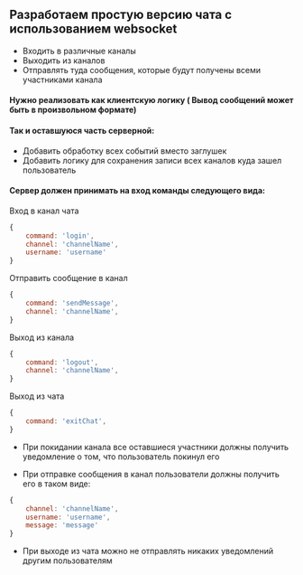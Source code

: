 ## Разработаем простую версию чата с использованием websocket
- Входить в различные каналы
- Выходить из каналов
- Отправлять туда сообщения, которые будут получены всеми участниками канала

#### Нужно реализовать как клиентскую логику ( Вывод сообщений может быть в произвольном формате)

#### Так и оставшуюся часть серверной:
- Добавить обработку всех событий вместо заглушек
- Добавить логику для сохранения записи всех каналов куда зашел пользователь

#### Сервер должен принимать на вход команды следующего вида:
Вход в канал чата
```javascript 
{
    command: 'login',
    channel: 'channelName',
    username: 'username'
}
```
Отправить сообщение в канал
```javascript 
{
    command: 'sendMessage',
    channel: 'channelName',
}
```
Выход из канала
```javascript 
{
    command: 'logout',
    channel: 'channelName',
}
```
Выход из чата
```javascript 
{
    command: 'exitChat',
}
``` 
- При покидании канала все оставшиеся участники должны получить уведомление о том, что пользователь покинул его

- При отправке сообщения в канал пользователи должны получить его в таком виде:
```javascript 
{
    channel: 'channelName',
    username: 'username',
    message: 'message'
}
```
- При выходе из чата можно не отправлять никаких уведомлений другим пользователям